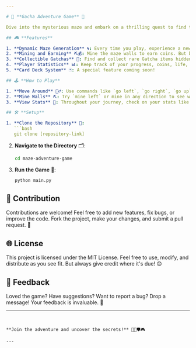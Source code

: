 ```yaml
---

# 🏰 **Gacha Adventure Game** 🏰

Dive into the mysterious maze and embark on a thrilling quest to find treasures, battle monsters, and make your way out! 🌌🛡️

## 🎮 **Features**

1. **Dynamic Maze Generation** 🌀: Every time you play, experience a new maze layout.
2. **Mining and Earning** ⛏️💰: Mine the maze walls to earn coins. But beware! Your mining tool has limited durability.
3. **Collectible Gatchas** 🎁: Find and collect rare Gatcha items hidden throughout the maze.
4. **Player Statistics** 📊: Keep track of your progress, coins, life, and more!
5. **Card Deck System** 🃏: A special feature coming soon!

## 🕹️ **How to Play**

1. **Move Around** 🚶‍♂️: Use commands like `go left`, `go right`, `go up`, or `go down` to navigate through the maze.
2. **Mine Walls** ⛏️: Try `mine left` or mine in any direction to see what you find!
3. **View Stats** 🧮: Throughout your journey, check on your stats like money, life, and more.

## 🛠️ **Setup**

1. **Clone the Repository** 📂:
   ```bash
   git clone [repository-link]
   ```

2. **Navigate to the Directory** 🗂️:
   ```bash
   cd maze-adventure-game
   ```

3. **Run the Game** 🚀:
   ```bash
   python main.py
   ```

## 🙌 **Contribution**

Contributions are welcome! Feel free to add new features, fix bugs, or improve the code. Fork the project, make your changes, and submit a pull request. 🌟

## 🌐 **License**

This project is licensed under the MIT License. Feel free to use, modify, and distribute as you see fit. But always give credit where it's due! 😊

## 💌 **Feedback**

Loved the game? Have suggestions? Want to report a bug? Drop a message! Your feedback is invaluable. 💬

---
```


**Join the adventure and uncover the secrets!** 🚀🌟🛡️🎮

---
